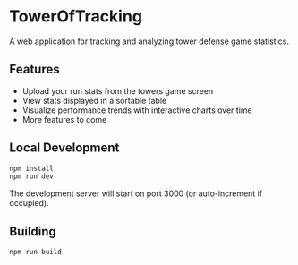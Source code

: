 # TowerOfTracking

A web application for tracking and analyzing tower defense game statistics.

## Features

- Upload your run stats from the towers game screen
- View stats displayed in a sortable table
- Visualize performance trends with interactive charts over time
- More features to come

## Local Development

```bash
npm install
npm run dev
```

The development server will start on port 3000 (or auto-increment if occupied).

## Building

```bash
npm run build
```